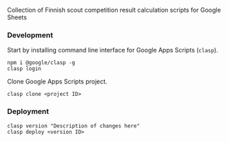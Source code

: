 Collection of Finnish scout competition result calculation scripts for Google Sheets


### Development

Start by installing command line interface for Google Apps Scripts (`clasp`).

```
npm i @google/clasp -g
clasp login
```

Clone Google Apps Scripts project.

```
clasp clone <project ID>
```

### Deployment

```
clasp version "Description of changes here"
clasp deploy <version ID>
```

